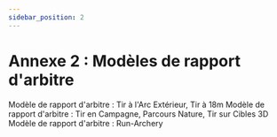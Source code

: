 ```yaml
---
sidebar_position: 2
---
```


# Annexe 2 : Modèles de rapport d'arbitre

Modèle de rapport d'arbitre : Tir à l'Arc Extérieur, Tir à 18m
Modèle de rapport d'arbitre : Tir en Campagne, Parcours Nature, Tir sur Cibles 3D
Modèle de rapport d'arbitre : Run-Archery
